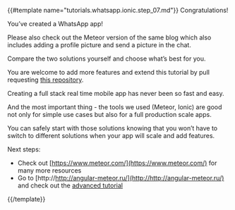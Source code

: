 {{#template name="tutorials.whatsapp.ionic.step_07.md"}}
Congratulations!

You’ve created a WhatsApp app!

Please also check out the Meteor version of the same blog which also includes adding a profile picture and send a picture in the chat.

Compare the two solutions yourself and choose what’s best for you.

You are welcome to add more features and extend this tutorial by pull requesting [this repository](https://github.com/idanwe/ionic-whatsapp).

Creating a full stack real time mobile app has never been so fast and easy.

And the most important thing - the tools we used (Meteor, Ionic) are good not only for simple use cases but also for a full production scale apps.

You can safely start with those solutions knowing that you won’t have to switch to different solutions when your app will scale and add features.

Next steps:

* Check out [https://www.meteor.com/](https://www.meteor.com/) for many more resources
* Go to [http://http://angular-meteor.ru/](http://http://angular-meteor.ru/) and check out the [advanced tutorial](http://http://angular-meteor.ru/tutorials/angular1/bootstrapping)


{{/template}}
